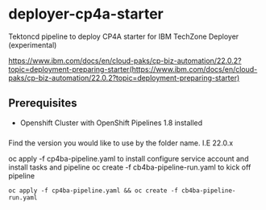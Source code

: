 # deployer-cp4a-starter

Tektoncd pipeline to deploy CP4A starter for IBM TechZone Deployer (experimental)

https://www.ibm.com/docs/en/cloud-paks/cp-biz-automation/22.0.2?topic=deployment-preparing-starter(https://www.ibm.com/docs/en/cloud-paks/cp-biz-automation/22.0.2?topic=deployment-preparing-starter)

## Prerequisites

- Openshift Cluster with OpenShift Pipelines 1.8 installed

###

Find the version you would like to use by the folder name. I.E 22.0.x

oc apply -f cp4ba-pipeline.yaml to install configure service account and install tasks and pipeline
oc create -f cb4ba-pipeline-run.yaml to kick off pipeline

`oc apply -f cp4ba-pipeline.yaml && oc create -f cb4ba-pipeline-run.yaml`
